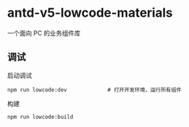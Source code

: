 # antd-v5-lowcode-materials

一个面向 PC 的业务组件库

## 调试

启动调试

```
npm run lowcode:dev             # 打开开发环境，运行所有组件
```

构建

```
npm run lowcode:build
```
